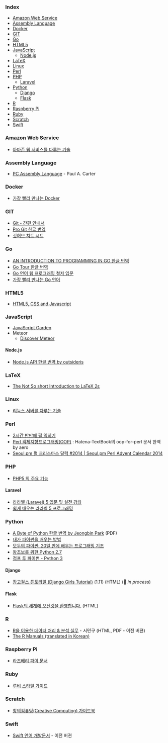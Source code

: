 ### Index

* [Amazon Web Service](#amazon-web-service)
* [Assembly Language](#assembly-language)
* [Docker](#docker)
* [GIT](#git)
* [Go](#go)
* [HTML5](#html5)
* [JavaScript](#javascript)
  * [Node.js](#nodejs)
* [LaTeX](#latex)
* [Linux](#linux)
* [Perl](#perl)
* [PHP](#php)
  * [Laravel](#laravel)
* [Python](#python)
  * [Django](#django)
  * [Flask](#flask)
* [R](#r)
* [Raspberry Pi](#raspberry-pi)
* [Ruby](#ruby)
* [Scratch](#scratch)
* [Swift](#swift)


### Amazon Web Service

* [아마존 웹 서비스를 다루는 기술](http://www.pyrasis.com/private/2014/09/30/publish-the-art-of-amazon-web-services-book)


### Assembly Language

* [PC Assembly Language](http://drpaulcarter.com/pcasm/) - Paul A. Carter


### Docker

* [가장 빨리 만나는 Docker](http://www.pyrasis.com/private/2014/11/30/publish-docker-for-the-really-impatient-book)


### GIT

* [Git - 간편 안내서](http://rogerdudler.github.io/git-guide/index.ko.html)
* [Pro Git 한글 번역](http://git-scm.com/book/ko/)
* [깃허브 치트 시트](https://github.com/tiimgreen/github-cheat-sheet/blob/master/README.ko.md)


### Go

* [AN INTRODUCTION TO PROGRAMMING IN GO 한글 번역](http://www.codingnuri.com/golang-book/index.html)
* [Go Tour 한글 번역](http://go-tour-kr.appspot.com)
* [Go 언어 웹 프로그래밍 철저 입문](https://thebook.io/006806/)
* [가장 빨리 만나는 Go 언어](http://www.pyrasis.com/private/2015/06/01/publish-go-for-the-really-impatient-book)


### HTML5

* [HTML5, CSS and Javascript](http://fromyou.tistory.com/581)


### JavaScript

* [JavaScript Garden](http://bonsaiden.github.io/JavaScript-Garden/ko)
* Meteor
  * [Discover Meteor](http://kr.discovermeteor.com)


#### Node.js

* [Node.js API 한글 번역 by outsideris](http://nodejs.sideeffect.kr/docs/)


### LaTeX

* [The Not So short Introduction to LaTeX 2ε](http://www.ctan.org/tex-archive/info/lshort/korean)


### Linux

* [리눅스 서버를 다루는 기술](https://thebook.io/006718/)


### Perl

* [2시간 반만에 펄 익히기](http://qntm.org/files/perl/perl_kr.html)
* [Perl 객체지향프로그래밍(OOP)](https://github.com/aero/perl_docs/blob/master/hatena_perl_oop.md) : Hatena-TextBook의 oop-for-perl 문서 한역 by aero
* [Seoul.pm 펄 크리스마스 달력 #2014 | Seoul.pm Perl Advent Calendar 2014](http://advent.perl.kr/2014/)


### PHP

* [PHP5 의 주요 기능](https://www.lesstif.com/pages/viewpage.action?pageId=24445740)


#### Laravel

* [라라벨 (Laravel) 5 입문 및 실전 강좌](https://github.com/appkr/l5essential)
* [쉽게 배우는 라라벨 5 프로그래밍](https://www.lesstif.com/display/laravelprog)


### Python

* [A Byte of Python 한글 번역 by Jeongbin Park](http://byteofpython-korean.sourceforge.net/byte_of_python.pdf) (PDF)
* [내가 파이썬을 배우는 방법](https://wikidocs.net/7839)
* [모두의 파이썬: 20일 만에 배우는 프로그래밍 기초](https://thebook.io/007026)
* [왕초보를 위한 Python 2.7](https://wikidocs.net/book/2)
* [점프 투 파이썬 - Python 3](https://wikidocs.net/book/1)


#### Django

* [장고걸스 튜토리얼 (Django Girls Tutorial)](https://tutorial.djangogirls.org/ko/) (1.11) (HTML) (:construction: *in process*)


#### Flask

* [Flask의 세계에 오신것을 환영합니다.](http://flask-docs-kr.readthedocs.io/ko/latest/) (HTML)


### R

* [R을 이용한 데이터 처리 & 분석 실무](http://r4pda.co.kr) - 서민구 (HTML, PDF - 이전 버젼)
* [The R Manuals (translated in Korean)](http://www.openstatistics.net)


### Raspberry Pi

* [라즈베리 파이 문서](https://wikidocs.net/book/483)


### Ruby

* [루비 스타일 가이드](https://github.com/dalzony/ruby-style-guide/blob/master/README-koKR.md)


### Scratch

* [창의컴퓨팅(Creative Computing) 가이드북](http://digital.kyobobook.co.kr/digital/ebook/ebookDetail.ink?barcode=480150000247P)


### Swift

* [Swift 언어 개발문서](http://swift.leantra.kr) - 이전 버젼
